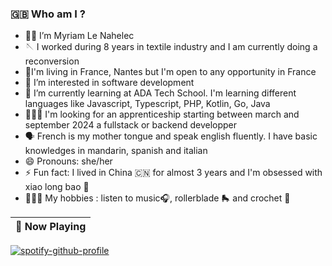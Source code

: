 ### 🇬🇧 Who am I ? 
- 👋🏾 I’m Myriam Le Nahelec
- 🪡 I worked during 8 years in textile industry and I am currently doing a reconversion
- 📍I'm living in France, Nantes but I'm open to any opportunity in France
- 👀 I’m interested in software development
- 🌱 I’m currently learning at ADA Tech School. I'm learning  different languages like Javascript, Typescript, PHP, Kotlin, Go, Java
- 🕵🏾‍♀️ I'm looking for an apprenticeship starting between march and september 2024 a fullstack or backend developper
- 🗣️ French is my mother tongue and speak english fluently. I have basic knowledges in mandarin, spanish and italian
- 😄 Pronouns: she/her
- ⚡ Fun fact: I lived in China 🇨🇳 for almost 3 years and I'm obsessed with xiao long bao 🥟
- 🤸🏾‍♀️ My hobbies : listen to music🎧, rollerblade 🛼 and crochet 🧶


<!---
MyriamLeNahelec/MyriamLeNahelec is a ✨ special ✨ repository because its `README.md` (this file) appears on your GitHub profile.
You can click the Preview link to take a look at your changes.
--->


|🎵 Now Playing|
|:-:|
[![spotify-github-profile](https://spotify-github-profile.vercel.app/api/view?uid=myriam.aln&cover_image=false&theme=natemoo-re&show_offline=false&background_color=121212&interchange=false&bar_color=01f960&bar_color_cover=false)](https://spotify-github-profile.vercel.app/api/view?uid=myriam.aln&redirect=true)
